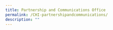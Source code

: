 ```yaml
---
title: Partnership and Communications Office
permalink: /CHI-partnershipandcommunications/
description: ""
---
```

